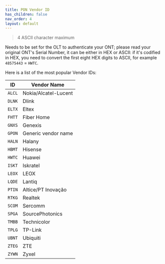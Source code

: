 ```yaml
---
title: PON Vendor ID
has_children: false
nav_order: 4
layout: default
---
```


> 4 ASCII character maximum

Needs to be set for the OLT to authenticate your ONT; please read your original ONT's Serial Number, it can be either in HEX or ASCII: if it's codified in HEX, you need to convert the first eight HEX digits to ASCII, for example `48575443` = `HWTC`.

Here is a list of the most popular Vendor IDs:


| ID     | Vendor Name          |
| ------ | -------------------- |
| `ALCL` | Nokia/Alcatel-Lucent |
| `DLNK` | Dlink                |
| `ELTX` | Eltex                |
| `FHTT` | Fiber Home           |
| `GNXS` | Genexis              |
| `GPON` | Generic vendor name  |
| `HALN` | Halany               |
| `HBMT` | Hisense              |
| `HWTC` | Huawei               |
| `ISKT` | Iskratel             |
| `LEOX` | LEOX                 |
| `LQDE` | Lantiq               |
| `PTIN` | Altice/PT Inovação   |
| `RTKG` | Realtek              |
| `SCOM` | Sercomm              |
| `SPGA` | SourcePhotonics      |
| `TMBB` | Technicolor          |
| `TPLG` | TP-Link              |
| `UBNT` | Ubiquiti             |
| `ZTEG` | ZTE                  |
| `ZYWN` | Zyxel                |

